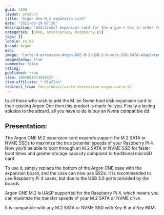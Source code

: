 ```yaml
---
guid: 2106
layout: product 
title: "Argon One M.2 expansion card"
date: "2021-03-19 07:38"
description: "Additional expansion card for the argon + box in order to be able to integrate an NVME hard disk"
categories: [Shop, Accessories, Raspberry-pi]
tags: []
locale: en_GB
brand: Argon
ean: 
image: 'Carte-d-extension-Argon-ONE-M-2-USB-3-0-vers-SSD-SATA-adaptateur-NVME.jpg'
imageshadow: true
comments: false
rating:  
published: true
item: 1005001974091527
item-affiliate: "_DloZ2en"
redirect_from: /en/produit/carte-dextension-argon-one-m-2/
---
```


to all those who wish to add the M. en Nvme hard disk expansion card to their existing Argon One then this product is made for you. Finally a lasting solution to the sdcard, all you have to do is buy an Nvme compatible dd

## Presentation:

The Argon ONE M.2 expansion card expands support for M.2 SATA or NVME SSDs to maximize the true potential speeds of your Raspberry Pi 4. Now you'll be able to boot through an M.2 SATA or NVME SSD for faster boot times and greater storage capacity compared to traditional microSD card.

To use it, simply replace the bottom of the Argon ONE case with the expansion board, and the case can now use SSDs. It is recommended to use Raspberry Pi 4 cases, but due to the USB 3.0 ports provided by the boards.

Argon ONE M.2 is UASP supported for the Raspberry Pi 4, which means you can maximize the transfer speeds of your M.2 SATA or NVME drive.

It is compatible with any M.2 SATA or NVME SSD with Key-B and Key B&M.
